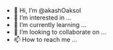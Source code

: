 - 👋 Hi, I’m @akashOaksol
- 👀 I’m interested in ...
- 🌱 I’m currently learning ...
- 💞️ I’m looking to collaborate on ...
- 📫 How to reach me ...

<!---
akashOaksol/akashOaksol is a ✨ special ✨ repository because its `README.md` (this file) appears on your GitHub profile.
You can click the Preview link to take a look at your changes.
--->
